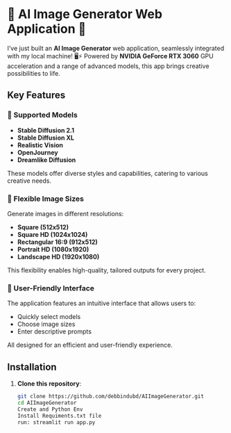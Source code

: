 # 🚀 AI Image Generator Web Application 🚀

I’ve just built an **AI Image Generator** web application, seamlessly integrated with my local machine! 🖥️⚡ Powered by **NVIDIA GeForce RTX 3060** GPU acceleration and a range of advanced models, this app brings creative possibilities to life.

## Key Features

### 🔹 Supported Models
- **Stable Diffusion 2.1**
- **Stable Diffusion XL**
- **Realistic Vision**
- **OpenJourney**
- **Dreamlike Diffusion**

These models offer diverse styles and capabilities, catering to various creative needs.

### 🔹 Flexible Image Sizes
Generate images in different resolutions:
- **Square (512x512)**
- **Square HD (1024x1024)**
- **Rectangular 16:9 (912x512)**
- **Portrait HD (1080x1920)**
- **Landscape HD (1920x1080)**

This flexibility enables high-quality, tailored outputs for every project.

### 🔹 User-Friendly Interface
The application features an intuitive interface that allows users to:
- Quickly select models
- Choose image sizes
- Enter descriptive prompts

All designed for an efficient and user-friendly experience.

## Installation

1. **Clone this repository**:
   ```bash
   git clone https://github.com/debbindubd/AIImageGenerator.git
   cd AIImageGenerator
   Create and Python Env
   Install Requiments.txt file
   run: streamlit run app.py
